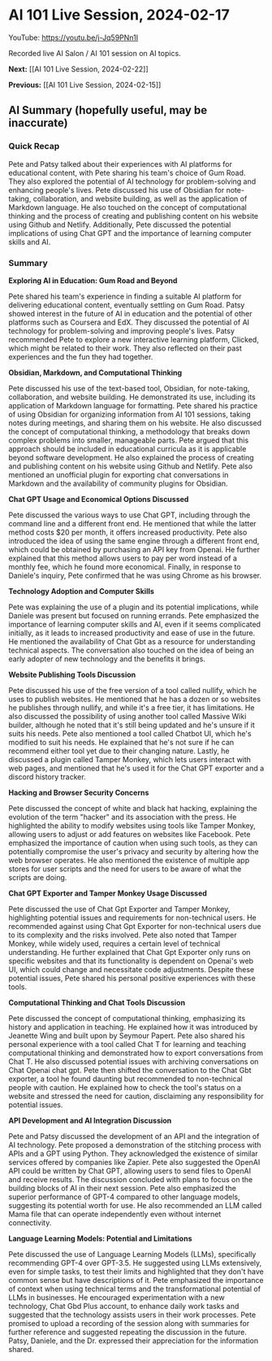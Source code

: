 # AI 101 Live Session, 2024-02-17

YouTube: <https://youtu.be/j-Jq59PNn1I>

Recorded live AI Salon / AI 101 session on AI topics.

**Next:** [[AI 101 Live Session, 2024-02-22]]

**Previous:** [[AI 101 Live Session, 2024-02-15]]

## AI Summary (hopefully useful, may be inaccurate)

### Quick Recap

Pete and Patsy talked about their experiences with AI platforms for educational content, with Pete sharing his team's choice of Gum Road. They also explored the potential of AI technology for problem-solving and enhancing people's lives. Pete discussed his use of Obsidian for note-taking, collaboration, and website building, as well as the application of Markdown language. He also touched on the concept of computational thinking and the process of creating and publishing content on his website using Github and Netlify. Additionally, Pete discussed the potential implications of using Chat GPT and the importance of learning computer skills and AI.
### Summary

**Exploring AI in Education: Gum Road and Beyond** 

Pete shared his team's experience in finding a suitable AI platform for delivering educational content, eventually settling on Gum Road. Patsy showed interest in the future of AI in education and the potential of other platforms such as Coursera and EdX. They discussed the potential of AI technology for problem-solving and improving people's lives. Patsy recommended Pete to explore a new interactive learning platform, Clicked, which might be related to their work. They also reflected on their past experiences and the fun they had together. 

**Obsidian, Markdown, and Computational Thinking** 

Pete discussed his use of the text-based tool, Obsidian, for note-taking, collaboration, and website building. He demonstrated its use, including its application of Markdown language for formatting. Pete shared his practice of using Obsidian for organizing information from AI 101 sessions, taking notes during meetings, and sharing them on his website. He also discussed the concept of computational thinking, a methodology that breaks down complex problems into smaller, manageable parts. Pete argued that this approach should be included in educational curricula as it is applicable beyond software development. He also explained the process of creating and publishing content on his website using Github and Netlify. Pete also mentioned an unofficial plugin for exporting chat conversations in Markdown and the availability of community plugins for Obsidian. 

**Chat GPT Usage and Economical Options Discussed** 

Pete discussed the various ways to use Chat GPT, including through the command line and a different front end. He mentioned that while the latter method costs $20 per month, it offers increased productivity. Pete also introduced the idea of using the same engine through a different front end, which could be obtained by purchasing an API key from Openai. He further explained that this method allows users to pay per word instead of a monthly fee, which he found more economical. Finally, in response to Daniele's inquiry, Pete confirmed that he was using Chrome as his browser. 

**Technology Adoption and Computer Skills** 

Pete was explaining the use of a plugin and its potential implications, while Daniele was present but focused on running errands. Pete emphasized the importance of learning computer skills and AI, even if it seems complicated initially, as it leads to increased productivity and ease of use in the future. He mentioned the availability of Chat Gbt as a resource for understanding technical aspects. The conversation also touched on the idea of being an early adopter of new technology and the benefits it brings. 

**Website Publishing Tools Discussion** 

Pete discussed his use of the free version of a tool called nullify, which he uses to publish websites. He mentioned that he has a dozen or so websites he publishes through nullify, and while it's a free tier, it has limitations. He also discussed the possibility of using another tool called Massive Wiki builder, although he noted that it's still being updated and he's unsure if it suits his needs. Pete also mentioned a tool called Chatbot UI, which he's modified to suit his needs. He explained that he's not sure if he can recommend either tool yet due to their changing nature. Lastly, he discussed a plugin called Tamper Monkey, which lets users interact with web pages, and mentioned that he's used it for the Chat GPT exporter and a discord history tracker. 

**Hacking and Browser Security Concerns** 

Pete discussed the concept of white and black hat hacking, explaining the evolution of the term "hacker" and its association with the press. He highlighted the ability to modify websites using tools like Tamper Monkey, allowing users to adjust or add features on websites like Facebook. Pete emphasized the importance of caution when using such tools, as they can potentially compromise the user's privacy and security by altering how the web browser operates. He also mentioned the existence of multiple app stores for user scripts and the need for users to be aware of what the scripts are doing. 

**Chat GPT Exporter and Tamper Monkey Usage Discussed** 

Pete discussed the use of Chat Gpt Exporter and Tamper Monkey, highlighting potential issues and requirements for non-technical users. He recommended against using Chat Gpt Exporter for non-technical users due to its complexity and the risks involved. Pete also noted that Tamper Monkey, while widely used, requires a certain level of technical understanding. He further explained that Chat Gpt Exporter only runs on specific websites and that its functionality is dependent on Openai's web UI, which could change and necessitate code adjustments. Despite these potential issues, Pete shared his personal positive experiences with these tools. 

**Computational Thinking and Chat Tools Discussion** 

Pete discussed the concept of computational thinking, emphasizing its history and application in teaching. He explained how it was introduced by Jeanette Wing and built upon by Seymour Papert. Pete also shared his personal experience with a tool called Chat T for learning and teaching computational thinking and demonstrated how to export conversations from Chat T. He also discussed potential issues with archiving conversations on Chat Openai chat gpt. Pete then shifted the conversation to the Chat Gbt exporter, a tool he found daunting but recommended to non-technical people with caution. He explained how to check the tool's status on a website and stressed the need for caution, disclaiming any responsibility for potential issues. 

**API Development and AI Integration Discussion** 

Pete and Patsy discussed the development of an API and the integration of AI technology. Pete proposed a demonstration of the stitching process with APIs and a GPT using Python. They acknowledged the existence of similar services offered by companies like Zapier. Pete also suggested the OpenAI API could be written by Chat GPT, allowing users to send files to OpenAI and receive results. The discussion concluded with plans to focus on the building blocks of AI in their next session. Pete also emphasized the superior performance of GPT-4 compared to other language models, suggesting its potential worth for use. He also recommended an LLM called Mama file that can operate independently even without internet connectivity. 

**Language Learning Models: Potential and Limitations** 

Pete discussed the use of Language Learning Models (LLMs), specifically recommending GPT-4 over GPT-3.5. He suggested using LLMs extensively, even for simple tasks, to test their limits and highlighted that they don't have common sense but have descriptions of it. Pete emphasized the importance of context when using technical terms and the transformational potential of LLMs in businesses. He encouraged experimentation with a new technology, Chat Gbd Plus account, to enhance daily work tasks and suggested that the technology assists users in their work processes. Pete promised to upload a recording of the session along with summaries for further reference and suggested repeating the discussion in the future. Patsy, Daniele, and the Dr. expressed their appreciation for the information shared.
